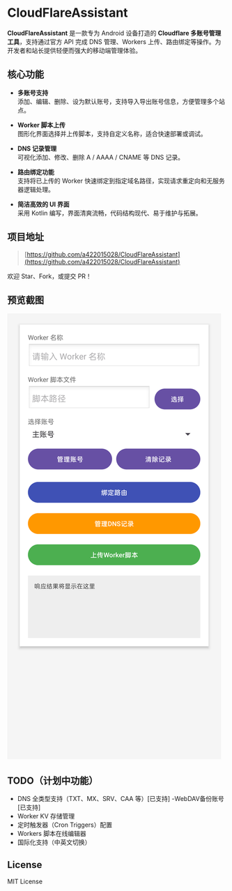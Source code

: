 # CloudFlareAssistant

**CloudFlareAssistant** 是一款专为 Android 设备打造的 **Cloudflare 多账号管理工具**，支持通过官方 API 完成 DNS 管理、Workers 上传、路由绑定等操作。为开发者和站长提供轻便而强大的移动端管理体验。

## 核心功能

- **多账号支持**  
  添加、编辑、删除、设为默认账号，支持导入导出账号信息，方便管理多个站点。

- **Worker 脚本上传**  
  图形化界面选择并上传脚本，支持自定义名称，适合快速部署或调试。

- **DNS 记录管理**  
  可视化添加、修改、删除 A / AAAA / CNAME 等 DNS 记录。

- **路由绑定功能**  
  支持将已上传的 Worker 快速绑定到指定域名路径，实现请求重定向和无服务器逻辑处理。

- **简洁高效的 UI 界面**  
  采用 Kotlin 编写，界面清爽流畅，代码结构现代、易于维护与拓展。

## 项目地址

> [https://github.com/a422015028/CloudFlareAssistant](https://github.com/a422015028/CloudFlareAssistant)

欢迎 Star、Fork，或提交 PR！

## 预览截图

![1000059721](https://raw.githubusercontent.com/a422015028/wow/main/png/1000059721.png)

## TODO（计划中功能）

- DNS 全类型支持（TXT、MX、SRV、CAA 等）[已支持]
-WebDAV备份账号 [已支持]
- Worker KV 存储管理
- 定时触发器（Cron Triggers）配置
- Workers 脚本在线编辑器
- 国际化支持（中英文切换）

## License

MIT License
